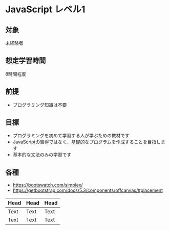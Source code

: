 # JavaScript レベル1
## 対象
未経験者

## 想定学習時間
8時間程度

## 前提
* プログラミング知識は不要

## 目標
* プログラミングを初めて学習する人が学ぶための教材です
* JavaScriptの習得ではなく、基礎的なプログラムを作成することを目指します
* 基本的な文法のみの学習です

## 各種
* https://bootswatch.com/simplex/
* https://getbootstrap.com/docs/5.3/components/offcanvas/#placement


| Head | Head | Head |
| ---- | ---- | ---- |
| Text | Text | Text |
| Text | Text | Text |